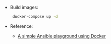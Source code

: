 * Build images:
   ```sh
    docker-compose up -d
   ```

* Reference:
    - [A simple Ansible playground using Docker](https://medium.com/@dcarrascal75/a-simple-ansible-playground-using-docker-eeb458cbba32)
